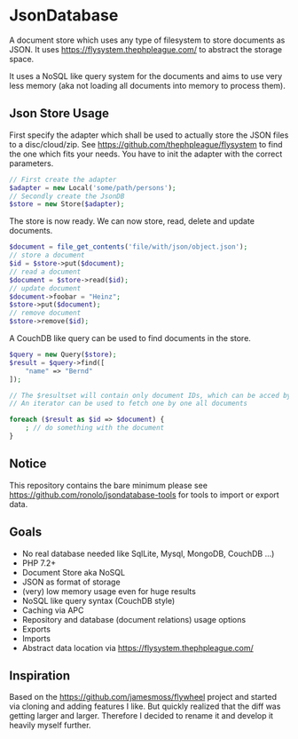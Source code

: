 # JsonDatabase

A document store which uses any type of filesystem to store documents as JSON.
It uses https://flysystem.thephpleague.com/ to abstract the storage space.

It uses a NoSQL like query system for the documents and aims to use very less 
memory (aka not loading all documents into memory to process them).

## Json Store Usage

First specify the adapter which shall be used to actually store the JSON files to
a disc/cloud/zip. See https://github.com/thephpleague/flysystem 
to find the one which fits your needs. You have to init the adapter with the 
correct parameters. 

```php
// First create the adapter
$adapter = new Local('some/path/persons');
// Secondly create the JsonDB
$store = new Store($adapter);
```

The store is now ready. We can now store, read, delete and update documents.

```php
$document = file_get_contents('file/with/json/object.json');
// store a document
$id = $store->put($document);
// read a document
$document = $store->read($id);
// update document
$document->foobar = "Heinz";
$store->put($document);
// remove document
$store->remove($id); 
```

A CouchDB like query can be used to find documents in the store.

```php
$query = new Query($store);
$result = $query->find([
    "name" => "Bernd"
]);

// The $resultset will contain only document IDs, which can be acced by $result->getIds();
// An iterator can be used to fetch one by one all documents

foreach ($result as $id => $document) {
    ; // do something with the document
}

```

## Notice

This repository contains the bare minimum please see https://github.com/ronolo/jsondatabase-tools
for tools to import or export data.

## Goals

- No real database needed like SqlLite, Mysql, MongoDB, CouchDB ...)
- PHP 7.2+
- Document Store aka NoSQL
- JSON as format of storage
- (very) low memory usage even for huge results
- NoSQL like query syntax (CouchDB style)
- Caching via APC
- Repository and database (document relations) usage options
- Exports
- Imports
- Abstract data location via https://flysystem.thephpleague.com/

## Inspiration

Based on the https://github.com/jamesmoss/flywheel project and started via cloning and
adding features I like. But quickly realized that the diff was getting larger and larger.
Therefore I decided to rename it and develop it heavily myself further.

